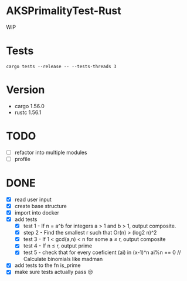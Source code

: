 # AKSPrimalityTest-Rust

WIP

# Tests
```
cargo tests --release -- --tests-threads 3
```

# Version
- cargo 1.56.0
- rustc 1.56.1

# TODO
 - [ ] refactor into multiple modules
 - [ ] profile

# DONE
 - [x] read user input
 - [x] create base structure
 - [x] import into docker
 - [x] add tests
   - [x] test 1 - If n = a^b for integers a > 1 and b > 1, output composite.
   - [x] step 2 - Find the smallest r such that Or(n) > (log2 n)^2
   - [x] test 3 - If 1 < gcd(a,n) < n for some a ≤ r, output composite
   - [x] test 4 - If n ≤ r, output prime
   - [x] test 5 - check that for every coeficient (ai) in (x-1)^n ai%n == 0 // Calculate binomials like madman
 - [x] add tests to the fn is_prime
 - [x] make sure tests actually pass 😒

